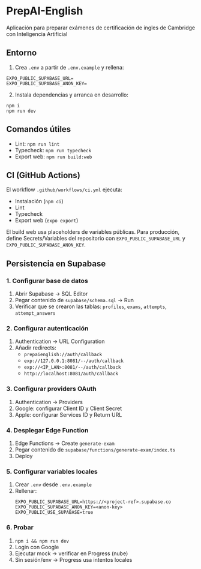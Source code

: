 # PrepAI-English
Aplicación para preparar exámenes de certificación de ingles de Cambridge con Inteligencia Artificial

## Entorno

1) Crea `.env` a partir de `.env.example` y rellena:
```
EXPO_PUBLIC_SUPABASE_URL=
EXPO_PUBLIC_SUPABASE_ANON_KEY=
```

2) Instala dependencias y arranca en desarrollo:
```
npm i
npm run dev
```

## Comandos útiles
- Lint: `npm run lint`
- Typecheck: `npm run typecheck`
- Export web: `npm run build:web`

## CI (GitHub Actions)
El workflow `.github/workflows/ci.yml` ejecuta:
- Instalación (`npm ci`)
- Lint
- Typecheck
- Export web (`expo export`)

El build web usa placeholders de variables públicas. Para producción, define Secrets/Variables del repositorio con `EXPO_PUBLIC_SUPABASE_URL` y `EXPO_PUBLIC_SUPABASE_ANON_KEY`.

## Persistencia en Supabase

### 1. Configurar base de datos
1. Abrir Supabase → SQL Editor
2. Pegar contenido de `supabase/schema.sql` → Run
3. Verificar que se crearon las tablas: `profiles`, `exams`, `attempts`, `attempt_answers`

### 2. Configurar autenticación
1. Authentication → URL Configuration
2. Añadir redirects:
   - `prepaienglish://auth/callback`
   - `exp://127.0.0.1:8081/--/auth/callback`
   - `exp://<IP_LAN>:8081/--/auth/callback`
   - `http://localhost:8081/auth/callback`

### 3. Configurar providers OAuth
1. Authentication → Providers
2. Google: configurar Client ID y Client Secret
3. Apple: configurar Services ID y Return URL

### 4. Desplegar Edge Function
1. Edge Functions → Create `generate-exam`
2. Pegar contenido de `supabase/functions/generate-exam/index.ts`
3. Deploy

### 5. Configurar variables locales
1. Crear `.env` desde `.env.example`
2. Rellenar:
   ```
   EXPO_PUBLIC_SUPABASE_URL=https://<project-ref>.supabase.co
   EXPO_PUBLIC_SUPABASE_ANON_KEY=<anon-key>
   EXPO_PUBLIC_USE_SUPABASE=true
   ```

### 6. Probar
1. `npm i && npm run dev`
2. Login con Google
3. Ejecutar mock → verificar en Progress (nube)
4. Sin sesión/env → Progress usa intentos locales
